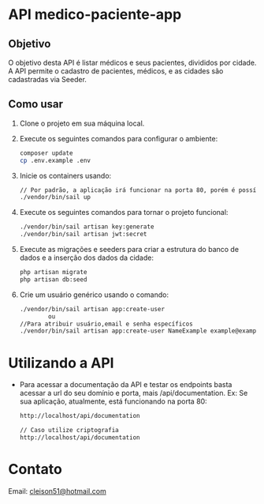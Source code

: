 # API medico-paciente-app

## Objetivo

O objetivo desta API é listar médicos e seus pacientes, divididos por cidade. A API permite o cadastro de pacientes, médicos, e as cidades são cadastradas via Seeder.

## Como usar

1. Clone o projeto em sua máquina local.

2. Execute os seguintes comandos para configurar o ambiente:

   ```bash
   composer update
   cp .env.example .env


3. Inicie os containers usando:

    ```bash
    // Por padrão, a aplicação irá funcionar na porta 80, porém é possível alterar a porta padrão no arquivo .env, em APP_PORT. Ex: APP_PORT=8011
    ./vendor/bin/sail up


4. Execute os seguintes comandos para tornar o projeto funcional:

    ```bash
    ./vendor/bin/sail artisan key:generate
    ./vendor/bin/sail artisan jwt:secret

5. Execute as migrações e seeders para criar a estrutura do banco de dados e a inserção dos dados da cidade:

    ```bash
    php artisan migrate
    php artisan db:seed

6. Crie um usuário genérico usando o comando:

    ```bash
    ./vendor/bin/sail artisan app:create-user
            ou
    //Para atribuir usuário,email e senha específicos
    ./vendor/bin/sail artisan app:create-user NameExample example@example.com minha-senha 


# Utilizando a API
- Para acessar a documentação da API e testar os endpoints basta acessar a url do seu domínio e porta, mais /api/documentation. Ex: Se sua aplicação, atualmente, está funcionando na porta 80:

    ```bash
    http://localhost/api/documentation

    // Caso utilize criptografia
    http://localhost/api/documentation

# Contato
Email: cleison51@hotmail.com
